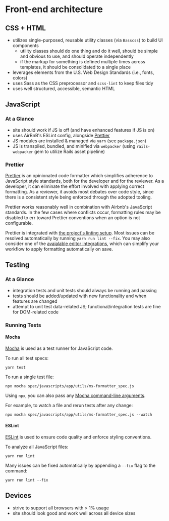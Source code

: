# Front-end architecture

## CSS + HTML

- utilizes single-purposed, reusable utility classes (via `Basscss`) to
  build UI components
  - utility classes should do one thing and do it well, should be simple
    and obvious to use, and should operate independently
  - if the markup for something is defined multiple times across templates,
    it should be consolidated to a single place
- leverages elements from the U.S. Web Design Standards (i.e., fonts, colors)
- uses Sass as the CSS preprocessor and `scss-lint` to keep files tidy
- uses well structured, accessible, semantic HTML

## JavaScript

### At a Glance

- site should work if JS is off (and have enhanced features if JS is on)
- uses AirBnB's ESLint config, alongside [Prettier](https://prettier.io/)
- JS modules are installed & managed via `yarn` (see `package.json`)
- JS is transpiled, bundled, and minified via `webpacker` (using
  `rails-webpacker` gem to utilize Rails asset pipeline)

### Prettier

[Prettier](https://prettier.io/) is an opinionated code formatter which
simplifies adherence to JavaScript style standards, both for the developer and
for the reviewer. As a developer, it can eliminate the effort involved with
applying correct formatting. As a reviewer, it avoids most debates over code
style, since there is a consistent style being enforced through the adopted
tooling.

Prettier works reasonably well in combination with Airbnb's JavaScript
standards. In the few cases where conflicts occur, formatting rules may be
disabled to err toward Prettier conventions when an option is not configurable.

Prettier is integrated with [the project's linting setup](#eslint). Most issues
can be resolved automatically by running `yarn run lint --fix`. You may also
consider one of the [avaialable editor integrations](https://prettier.io/docs/en/editors.html),
which can simplify your workflow to apply formatting automatically on save.

## Testing

### At a Glance

- integration tests and unit tests should always be running and passing
- tests should be added/updated with new functionality and when features
  are changed
- attempt to unit test data-related JS; functional/integration tests are
  fine for DOM-related code

### Running Tests

#### Mocha

[Mocha](https://mochajs.org/) is used as a test runner for JavaScript code.

To run all test specs:

```
yarn test
```

To run a single test file:

```
npx mocha spec/javascripts/app/utils/ms-formatter_spec.js
```

Using `npx`, you can also pass any [Mocha command-line arguments](https://mochajs.org/#command-line-usage).

For example, to watch a file and rerun tests after any change:

```
npx mocha spec/javascripts/app/utils/ms-formatter_spec.js --watch
```

#### ESLint

[ESLint](https://eslint.org/) is used to ensure code quality and enforce styling conventions.

To analyze all JavaScript files:

```
yarn run lint
```

Many issues can be fixed automatically by appending a `--fix` flag to the command:

```
yarn run lint --fix
```

## Devices

- strive to support all browsers with > 1% usage
- site should look good and work well across all device sizes
